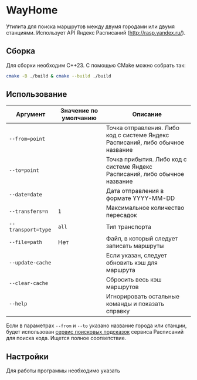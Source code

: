 # WayHome

Утилита для поиска маршрутов между двумя городами или двумя станциями. Использует API Яндекс Расписаний (http://rasp.yandex.ru/).

## Сборка
Для сборки необходим C++23. С помощью CMake можно собрать так:
```bash
cmake -B ./build & cmake --build ./build
```

## Использование
| Аргумент             | Значение по умолчанию   | Описание    |
|----------------------|-------------------------|-------------|
| `--from=point`       |                         | Точка отправления. Либо код с системе Яндекс Расписаний, либо обычное название |
| `--to=point`         |                         | Точка прибытия. Либо код с системе Яндекс Расписаний, либо обычное название |
| `--date=date`        |                         | Дата отправления в формате YYYY-MM-DD |
| `--transfers=n`      | `1`                     | Максимальное количество пересадок |
| `--transport=type`   | `all`                   | Тип транспорта |
| `--file=path`        | Нет                     | Файл, в который следует записать маршруты |
| `--update-cache`     |                         | Если указан, следует обновить кэш для маршрута |
| `--clear-cache`      |                         | Сбросить весь кэш маршрутов |
| `--help`             |                         | Игнорировать остальные команды и показать справку

Если в параметрах `--from` и `--to` указано название города или станции, будет использован [сервис поисковых подсказок]("https://suggests.rasp.yandex.net/all_suggests") сервиса Расписаний для поиска кода. Ищется полное соответствие.

## Настройки
Для работы программы необходимо указать
